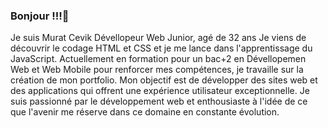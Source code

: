 ### Bonjour !!!👋

Je suis Murat Cevik Dévellopeur Web Junior, agé de 32 ans Je viens de découvrir le codage HTML et CSS et je me lance dans l'apprentissage du JavaScript. Actuellement en formation pour un bac+2 en Dévellopemen Web et Web Mobile pour renforcer mes compétences, je travaille sur la création de mon portfolio. Mon objectif est de développer des sites web et des applications qui offrent une expérience utilisateur exceptionnelle. Je suis passionné par le développement web et enthousiaste à l'idée de ce que l'avenir me réserve dans ce domaine en constante évolution.
